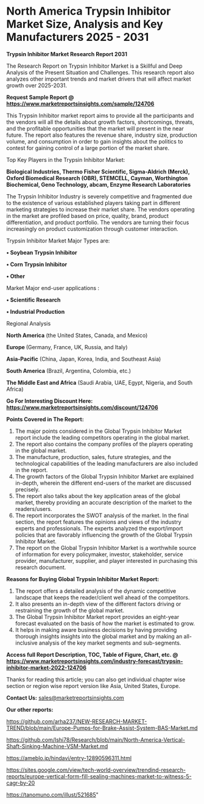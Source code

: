 # North America Trypsin Inhibitor Market Size, Analysis and Key Manufacturers 2025 - 2031

<strong>Trypsin Inhibitor Market Research Report 2031</strong>

The Research Report on Trypsin Inhibitor Market is a Skillful and Deep Analysis of the Present Situation and Challenges. This research report also analyzes other important trends and market drivers that will affect market growth over 2025-2031.

<strong>Request Sample Report @ <a href=https://www.marketreportsinsights.com/sample/124706>https://www.marketreportsinsights.com/sample/124706</a></strong>

This Trypsin Inhibitor market report aims to provide all the participants and the vendors will all the details about growth factors, shortcomings, threats, and the profitable opportunities that the market will present in the near future. The report also features the revenue share, industry size, production volume, and consumption in order to gain insights about the politics to contest for gaining control of a large portion of the market share.

Top Key Players in the Trypsin Inhibitor Market:

<strong>Biological Industries, Thermo Fisher Scientific, Sigma-Aldrich (Merck), Oxford Biomedical Research (OBR), STEMCELL, Cayman, Worthington Biochemical, Geno Technology, abcam, Enzyme Research Laboratories</strong>

The Trypsin Inhibitor Industry is severely competitive and fragmented due to the existence of various established players taking part in different marketing strategies to increase their market share. The vendors operating in the market are profiled based on price, quality, brand, product differentiation, and product portfolio. The vendors are turning their focus increasingly on product customization through customer interaction.

Trypsin Inhibitor Market Major Types are:

<strong>• Soybean Trypsin Inhibitor

• Corn Trypsin Inhibitor

• Other</strong>

Market Major end-user applications :

<strong>• Scientific Research

• Industrial Production</strong>

Regional Analysis

</u><strong><b>North America</b></strong> (the United States, Canada, and Mexico)

<strong><b>Europe </b></strong>(Germany, France, UK, Russia, and Italy)

<strong><b>Asia-Pacific</b></strong> (China, Japan, Korea, India, and Southeast Asia)

<strong><b>South America</b></strong> (Brazil, Argentina, Colombia, etc.)

<strong><b>The Middle East and Africa</b></strong> (Saudi Arabia, UAE, Egypt, Nigeria, and South Africa)

<strong>Go For Interesting Discount Here: <a href=https://www.marketreportsinsights.com/discount/124706>https://www.marketreportsinsights.com/discount/124706</a></strong>

<strong>Points Covered in The Report:</strong>
<ol>
  <li>The major points considered in the Global Trypsin Inhibitor Market report include the leading competitors operating in the global market.</li>
  <li>The report also contains the company profiles of the players operating in the global market.</li>
  <li>The manufacture, production, sales, future strategies, and the technological capabilities of the leading manufacturers are also included in the report.</li>
  <li>The growth factors of the Global Trypsin Inhibitor Market are explained in-depth, wherein the different end-users of the market are discussed precisely.</li>
  <li>The report also talks about the key application areas of the global market, thereby providing an accurate description of the market to the readers/users.</li>
  <li>The report incorporates the SWOT analysis of the market. In the final section, the report features the opinions and views of the industry experts and professionals. The experts analyzed the export/import policies that are favorably influencing the growth of the Global Trypsin Inhibitor Market.</li>
  <li>The report on the Global Trypsin Inhibitor Market is a worthwhile source of information for every policymaker, investor, stakeholder, service provider, manufacturer, supplier, and player interested in purchasing this research document.</li>
</ol>
<strong>Reasons for Buying Global Trypsin Inhibitor Market Report:</strong>

<ol>
  <li>The report offers a detailed analysis of the dynamic competitive landscape that keeps the reader/client well ahead of the competitors.</li>
  <li>It also presents an in-depth view of the different factors driving or restraining the growth of the global market.</li>
  <li>The Global Trypsin Inhibitor Market report provides an eight-year forecast evaluated on the basis of how the market is estimated to grow.</li>
  <li>It helps in making aware business decisions by having providing thorough insights insights into the global market and by making an all-inclusive analysis of the key market segments and sub-segments.</li>
</ol>
<strong>Access full Report Description, TOC, Table of Figure, Chart, etc. @ <a href=https://www.marketreportsinsights.com/industry-forecast/trypsin-inhibitor-market-2022-124706>https://www.marketreportsinsights.com/industry-forecast/trypsin-inhibitor-market-2022-124706</a></strong>


Thanks for reading this article; you can also get individual chapter wise section or region wise report version like Asia, United States, Europe.

<strong>Contact Us:</strong>
sales@marketreportsinsights.com

<strong>Our other reports:</strong>

<a href=https://github.com/arha237/NEW-RESEARCH-MARKET-TREND/blob/main/Europe-Pumps-for-Brake-Assist-System-BAS-Market.md>https://github.com/arha237/NEW-RESEARCH-MARKET-TREND/blob/main/Europe-Pumps-for-Brake-Assist-System-BAS-Market.md</a>

<a href=https://github.com/Ishi78/Research/blob/main/North-America-Vertical-Shaft-Sinking-Machine-VSM-Market.md>https://github.com/Ishi78/Research/blob/main/North-America-Vertical-Shaft-Sinking-Machine-VSM-Market.md</a>

<a href=https://ameblo.jp/hindavi/entry-12890596311.html>https://ameblo.jp/hindavi/entry-12890596311.html</a>

<a href=https://sites.google.com/view/tech-world-overview/trendind-research-reports/europe-vertical-form-fill-sealing-machines-market-to-witness-5-cagr-by-20>https://sites.google.com/view/tech-world-overview/trendind-research-reports/europe-vertical-form-fill-sealing-machines-market-to-witness-5-cagr-by-20</a>

<a href=https://tanomuno.com/illust/521685>https://tanomuno.com/illust/521685</a>"
